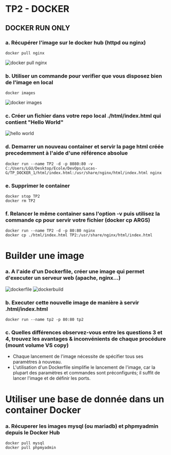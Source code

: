 # TP2 - DOCKER 

## DOCKER RUN ONLY

### a. Récupérer l'image sur le docker hub (httpd ou nginx)

```
docker pull nginx
```
![docker pull nginx](https://github.com/Devops-Dev-B-2024/Lucas-G/assets/94311330/ea3571bd-f2bb-425a-a36a-32bc6416c579)

### b. Utiliser un commande pour verifier que vous disposez bien de l'image en local

```
docker images 
```

![docker images](https://github.com/Devops-Dev-B-2024/Lucas-G/assets/94311330/e77a4995-817b-4ff3-bbfc-56ff283747f0)

### c. Créer un fichier dans votre repo local ./html/index.html qui contient "Hello World"

![hello world](https://github.com/Devops-Dev-B-2024/Lucas-G/assets/94311330/19d11062-b366-45e8-a2fd-de28afb4165d)

### d. Demarrer un nouveau container et servir la page html créée precedemment à l'aide d'une référence absolue

```
docker run --name TP2 -d -p 8080:80 -v C:/Users/LGU/Desktop/Ecole/DevOps/Lucas-G/TP_DOCKER_1/html/index.html:/usr/share/nginx/html/index.html nginx
```

### e. Supprimer le container

```
docker stop TP2
docker rm TP2
```

### f. Relancer le même container sans l'option -v puis utilisez la commande cp pour servir votre fichier (docker cp ARGS)

```
docker run --name TP2 -d -p 80:80 nginx
docker cp ./html/index.html TP2:/usr/share/nginx/html/index.html
```
# Builder une image 

### a. A l'aide d'un Dockerfile, créer une image qui permet d'executer un serveur web (apache, nginx...)

![dockerfile](https://github.com/Devops-Dev-B-2024/Lucas-G/assets/94311330/dd5ea61d-02b0-4b2d-bf90-455d45418277)
![dockerbuild](https://github.com/Devops-Dev-B-2024/Lucas-G/assets/94311330/da83f919-9c30-47ec-a99c-d7c7f4f40871)

### b. Executer cette nouvelle image de manière à servir .html/index.html

```
docker run --name tp2 -p 80:80 tp2
```

### c. Quelles différences observez-vous entre les questions 3 et 4, trouvez les avantages & inconvénients de chaque procédure (mount volume VS copy)

- Chaque lancement de l'image nécessite de spécifier tous ses paramètres à nouveau.
- L'utilisation d'un Dockerfile simplifie le lancement de l'image, car la plupart des paramètres et commandes sont préconfigurés; il suffit de lancer l'image et de définir les ports.

# Utiliser une base de donnée dans un container Docker

### a. Récuperer les images mysql (ou mariadb) et phpmyadmin depuis le Docker Hub

```
docker pull mysql
docker pull phpmyadmin
```

